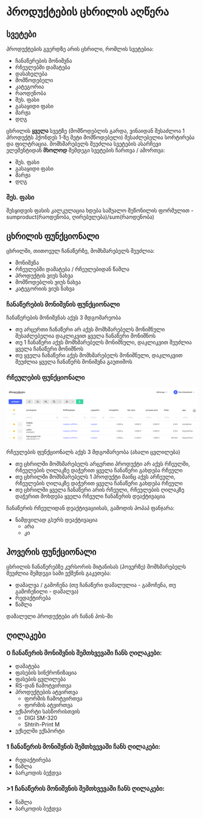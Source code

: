 # **პროდუქტების ცხრილის აღწერა**

## **სვეტები**

პროდუქტების გვერდზე არის ცხრილი, რომლის სვეტებია:

- ჩანაწერების მონიშვნა
- რჩეულებში დამატება
- დასახელება
- მომწოდებელი
- კატეგორია
- რაოდენობა
- შეს. ფასი
- გასაყიდი ფასი
- მარჟა
- დღგ

ცხრილის **ყველა** სვეტზე (მომწოდებლის გარდა, ვინაიდან შესაძლოა 1 პროდუქტს ჰქონდეს 1-ზე მეტი მომწოდებელი) შესაძლებელია სორტირება და ფილტრაცია.
მომხმარებელს შეუძლია სვეტების ასარჩევი ელემენტიდან **მხოლოდ** შემდეგი სვეტების ჩართვა / ამორთვა:

- შეს. ფასი
- გასაყიდი ფასი
- მარჟა
- დღგ

### შეს. ფასი

შესყიდვის ფასის კალკულაცია ხდება საშუალო შეწონილის ფორმულით - sumproduct(რაოდენობა, ღირებულება)/sum(რაოდენობა)

## **ცხრილის ფუნქციონალი**

ცხრილში, თითოეულ ჩანაწერზე, მომხმარებელს შეუძლია:

- მონიშვნა
- რჩეულებში დამატება / რჩეულებიდან წაშლა
- პროდუქტის ვიუს ნახვა
- მომწოდებლის ვიუს ნახვა
- კატეგორიის ვიუს ნახვა

### ჩანაწერების მონიშვნის ფუნქციონალი

ჩანაწერების მონიშვნას აქვს 3 მდგომარეობა
- თუ არცერთი ჩანაწერი არ აქვს მომხმარებელს მონიშნული შესაძლებელია დაკლიკვით ყველა ჩანაწერი მონიშნოს
- თუ 1 ჩანაწერი აქვს მომხმარებელს მონიშნული, დაკლიკვით შეუძლია ყველა ჩანაწერი მონიშნოს
- თუ ყველა ჩანაწერი აქვს მომხმარებელს მონიშნული, დაკლიკვით შეუძლია ყველა ჩანაწერს მონიშვნა გაუთიშოს

### რჩეულების ფუნქციონალი
![რჩეულები](images/pic1.png)

რჩეულების ფუნქციონალს აქვს 3 მდგომარეობა (ახალი ცვლილება)
- თუ ცხრილში მომხმარებელს არცერთი პროდუქტი არ აქვს რჩეულში, რჩეულების ღილაკზე დაჭერით ყველა ჩანაწერი გახდება რჩეული
- თუ ცხრილში მომხმარებელს 1 პროდუქტი მაინც აქვს არჩეული, რჩეულების ღილაკზე დაჭერით ყველა ჩანაწერი გახდება რჩეული
- თუ ცხრილში ყველა ჩანაწერი არის რჩეული, რჩეულების ღილაკზე დაჭერით მოხდება ყველა რჩეული ჩანაწერის დეაქტივაცია

ჩანაწერის რჩეულიდან დეაქტივაციისას, გამოდის პოპაპ ფანჯარა:

- ნამდვილად გსურს დეაქტივაცია
    - არა
    - კი

## **ჰოვერის ფუნქციონალი**

ცხრილის ჩანაწერებზე კურსორის მიტანისას (ჰოვერზე) მომხმარებელს შეუძლია შემდეგი სამი ექშენის გაკეთება:

- დამალვა / გამოჩენა (თუ ჩანაწერი დამალულია - გამოჩენა, თუ გამოჩენილი - დამალვა)
- რედაქტირება
- წაშლა

დამალული პროდუქტები არ ჩანან პოს-ში

## **ღილაკები**

### 0 ჩანაწერის მონიშვნის შემთხვევაში ჩანს ღილაკები:

- დამატება
- ფასების სინქრონიზაცია
- ფასების ცვლილება
- RS-დან ჩამოტვირთვა
- პროდუქტების ატვირთვა
    - ფორმის ჩამოტვირთვა
    - ფორმის ატვირთვა
- ექსპორტი სასწორისთვის
    - DIGI SM-320
    - Shtrih-Print M
- ექსელში ექსპორტი

### 1 ჩანაწერის მონიშვნის შემთხვევაში ჩანს ღილაკები:

- რედაქტირება
- წაშლა
- ბარკოდის ბეჭდვა

### >1 ჩანაწერის მონიშვნის შემთხვევაში ჩანს ღილაკები:

- წაშლა
- ბარკოდის ბეჭდვა